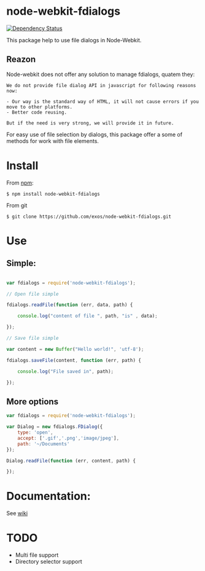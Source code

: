 
# node-webkit-fdialogs

[![Dependency Status](https://david-dm.org/exos/node-webkit-fdialogs.png)](https://david-dm.org/exos/node-webkit-fdialogs)

This package help to use file dialogs in Node-Webkit.

## Reazon

Node-webkit does not offer any solution to manage fdialogs, quatem they:

    We do not provide file dialog API in javascript for following reasons now:

    - Our way is the standard way of HTML, it will not cause errors if you move to other platforms.
    - Better code reusing.
    
    But if the need is very strong, we will provide it in future.

For easy use of file selection by dialogs, this package offer a some of methods for work with file elements.

# Install

From [npm](https://www.npmjs.org/package/node-webkit-fdialogs):

```
$ npm install node-webkit-fdialogs
```

From git

```
$ git clone https://github.com/exos/node-webkit-fdialogs.git
```

# Use

## Simple:

```JavaScript

var fdialogs = require('node-webkit-fdialogs');

// Open file simple

fdialogs.readFile(function (err, data, path) {

    console.log("content of file ", path, "is" , data);

});

// Save file simple 

var content = new Buffer("Hello world!", 'utf-8');

fdialogs.saveFile(content, function (err, path) {

    console.log("File saved in", path);

});


```

## More options

```JavaScript
var fdialogs = require('node-webkit-fdialogs');

var Dialog = new fdialogs.FDialog({
    type: 'open',
    accept: ['.gif','.png','image/jpeg'],
    path: '~/Documents'
});

Dialog.readFile(function (err, content, path) {

});

```

# Documentation:

See [wiki](https://github.com/exos/node-webkit-fdialogs/wiki)

# TODO

* Multi file support
* Directory selector support
